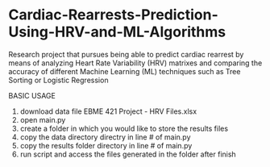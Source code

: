 # Cardiac-Rearrests-Prediction-Using-HRV-and-ML-Algorithms
Research project that pursues being able to predict cardiac rearrest by means of analyzing Heart Rate Variability (HRV) matrixes and comparing the accuracy of different Machine Learning (ML) techniques such as Tree Sorting or Logistic Regression

BASIC USAGE

1) download data file EBME 421 Project - HRV Files.xlsx
2) open main.py
3) create a folder in which you would like to store the results files
4) copy the data directory directry in line # of main.py
5) copy the results folder directory in line # of main.py
6) run script and access the files generated in the folder after finish
